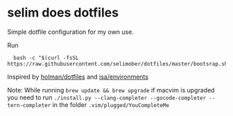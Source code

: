selim does dotfiles
===================

Simple dotfile configuration for my own use.

Run

```
  bash -c "$(curl -fsSL https://raw.githubusercontent.com/selimober/dotfiles/master/bootsrap.sh)"
```

Inspired by [holman/dotfiles](https://github.com/holman/dotfiles) and [isa/environments](https://github.com/isa/environments)

Note: While running `brew update && brew upgrade` if macvim is upgraded you need to run `./install.py --clang-completer --gocode-completer --tern-completer` in the folder `.vim/plugged/YouCompleteMe`
